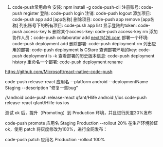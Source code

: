 
1. code-push常用命令
安装: npm install -g code-push-cli
注册账号: code-push register
登陆: code-push login
注销: code-push logout
添加项目: code-push app add [app名称]
删除项目: code-push app remove [app名称]
列出账号下的所有项目: code-push app list
显示登陆的token: code-push access-key ls
删除某个access-key: code-push access-key rm <accessKey>
添加协作人员：code-push collaborator add <appName> next@126.com
部署一个环境: code-push deployment add <appName> <deploymentName>
删除部署: code-push deployment rm <appName>
列出应用的部署: code-push deployment ls CStore<appName>
查询部署环境的key: code-push deployment ls <appName> -k
查看部署的历史版本信息: code-push deployment history <appName> <deploymentName>
重命名一个部署: code-push deployment rename <appName> <currentDeploymentName> <newDeploymentName>

https://github.com/Microsoft/react-native-code-push

code-push release-react 应用名 --platform android --deploymentName Staging --description "修复一些bug"

//android
code-push release-react qfant/Hlife android
//ios
code-push release-react qfant/Hlife-ios ios 


测试 ok 后，提升（Promoting）到 Production 环境，并且进行灰度20%发布

code-push promote 应用名 Staging Production --rollout 20%
在生产环境验证 ok，使用 patch 将灰度修改为100%，进行全网发布：

code-push patch 应用名 Production -rollout 100%

